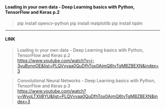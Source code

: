 ###
#### Loading in your own data - Deep Learning basics with Python, TensorFlow and Keras p.2
> pip install opencv-python 
> pip install matplotlib 
> pip install tqdm
---

#### LINK
> Loading in your own data - Deep Learning basics with Python, TensorFlow and Keras p.2 <br>
https://www.youtube.com/watch?v=j-3vuBynnOE&list=PLQVvvaa0QuDfhTox0AjmQ6tvTgMBZBEXN&index=3

> Convolutional Neural Networks - Deep Learning basics with Python, TensorFlow and Keras p.3 <br>
https://www.youtube.com/watch?v=WvoLTXIjBYU&list=PLQVvvaa0QuDfhTox0AjmQ6tvTgMBZBEXN&index=3
